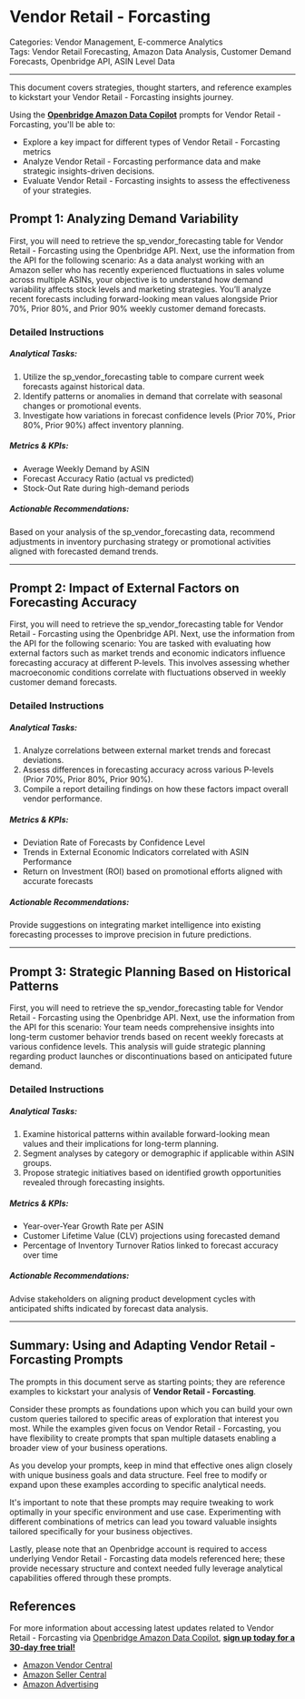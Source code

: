 # Vendor Retail - Forcasting

Categories: Vendor Management, E-commerce Analytics  
Tags: Vendor Retail Forecasting, Amazon Data Analysis, Customer Demand Forecasts, Openbridge API, ASIN Level Data

---

This document covers strategies, thought starters, and reference examples to kickstart your Vendor Retail - Forcasting insights journey.

Using the <a href="https://chatgpt.com/g/g-Sg4qP7r3v-openbridge-data-copilot" target="_blank"><strong>Openbridge Amazon Data Copilot</strong></a> prompts for Vendor Retail - Forcasting, you'll be able to:

- Explore a key impact for different types of Vendor Retail - Forcasting metrics
- Analyze Vendor Retail - Forcasting performance data and make strategic insights-driven decisions.
- Evaluate Vendor Retail - Forcasting insights to assess the effectiveness of your strategies.

## Prompt 1: Analyzing Demand Variability 

First, you will need to retrieve the sp_vendor_forecasting table for Vendor Retail - Forcasting using the Openbridge API. Next, use the information from the API for the following scenario: As a data analyst working with an Amazon seller who has recently experienced fluctuations in sales volume across multiple ASINs, your objective is to understand how demand variability affects stock levels and marketing strategies. You’ll analyze recent forecasts including forward-looking mean values alongside Prior 70%, Prior 80%, and Prior 90% weekly customer demand forecasts. 

### Detailed Instructions
##### Analytical Tasks:
1. Utilize the sp_vendor_forecasting table to compare current week forecasts against historical data.
2. Identify patterns or anomalies in demand that correlate with seasonal changes or promotional events.
3. Investigate how variations in forecast confidence levels (Prior 70%, Prior 80%, Prior 90%) affect inventory planning.

##### Metrics & KPIs:
- Average Weekly Demand by ASIN
- Forecast Accuracy Ratio (actual vs predicted)
- Stock-Out Rate during high-demand periods

##### Actionable Recommendations:
Based on your analysis of the sp_vendor_forecasting data, recommend adjustments in inventory purchasing strategy or promotional activities aligned with forecasted demand trends.

---

## Prompt 2: Impact of External Factors on Forecasting Accuracy

First, you will need to retrieve the sp_vendor_forecasting table for Vendor Retail - Forcasting using the Openbridge API. Next, use the information from the API for the following scenario: You are tasked with evaluating how external factors such as market trends and economic indicators influence forecasting accuracy at different P-levels. This involves assessing whether macroeconomic conditions correlate with fluctuations observed in weekly customer demand forecasts.

### Detailed Instructions
##### Analytical Tasks:
1. Analyze correlations between external market trends and forecast deviations.
2. Assess differences in forecasting accuracy across various P-levels (Prior 70%, Prior 80%, Prior 90%).
3. Compile a report detailing findings on how these factors impact overall vendor performance.

##### Metrics & KPIs:
- Deviation Rate of Forecasts by Confidence Level 
- Trends in External Economic Indicators correlated with ASIN Performance
- Return on Investment (ROI) based on promotional efforts aligned with accurate forecasts

##### Actionable Recommendations:
Provide suggestions on integrating market intelligence into existing forecasting processes to improve precision in future predictions.

---

## Prompt 3: Strategic Planning Based on Historical Patterns

First, you will need to retrieve the sp_vendor_forecasting table for Vendor Retail - Forcasting using the Openbridge API. Next, use the information from the API for this scenario: Your team needs comprehensive insights into long-term customer behavior trends based on recent weekly forecasts at various confidence levels. This analysis will guide strategic planning regarding product launches or discontinuations based on anticipated future demand.

### Detailed Instructions
##### Analytical Tasks:
1. Examine historical patterns within available forward-looking mean values and their implications for long-term planning.
2. Segment analyses by category or demographic if applicable within ASIN groups.
3. Propose strategic initiatives based on identified growth opportunities revealed through forecasting insights.

##### Metrics & KPIs:
- Year-over-Year Growth Rate per ASIN 
- Customer Lifetime Value (CLV) projections using forecasted demand
- Percentage of Inventory Turnover Ratios linked to forecast accuracy over time

##### Actionable Recommendations:
Advise stakeholders on aligning product development cycles with anticipated shifts indicated by forecast data analysis.

---

## Summary: Using and Adapting Vendor Retail - Forcasting Prompts  
The prompts in this document serve as starting points; they are reference examples to kickstart your analysis of **Vendor Retail - Forcasting**.

Consider these prompts as foundations upon which you can build your own custom queries tailored to specific areas of exploration that interest you most. While the examples given focus on Vendor Retail - Forcasting, you have flexibility to create prompts that span multiple datasets enabling a broader view of your business operations.

As you develop your prompts, keep in mind that effective ones align closely with unique business goals and data structure. Feel free to modify or expand upon these examples according to specific analytical needs.

It's important to note that these prompts may require tweaking to work optimally in your specific environment and use case. Experimenting with different combinations of metrics can lead you toward valuable insights tailored specifically for your business objectives.

Lastly, please note that an Openbridge account is required to access underlying Vendor Retail - Forcasting data models referenced here; these provide necessary structure and context needed fully leverage analytical capabilities offered through these prompts.

## References   
For more information about accessing latest updates related to Vendor Retail - Forcasting via <a href="https://chatgpt.com/g/g-Sg4qP7r3v-openbridge-data-copilot" target="_blank">Openbridge Amazon Data Copilot</a>, <a href="https://openbridge.com" target="_blank"><strong>sign up today for a 30-day free trial!</strong></a>

<ul>
<li><a href="https://www.openbridge.com/amazon-vendor-central/" target="_blank">Amazon Vendor Central</a></li>
<li><a href="https://www.openbridge.com/amazon-selling-partner/" target="_blank">Amazon Seller Central</a></li>
<li><a href="https://www.openbridge.com/amazon-advertising/" target="_blank">Amazon Advertising</a></li>
</ul>